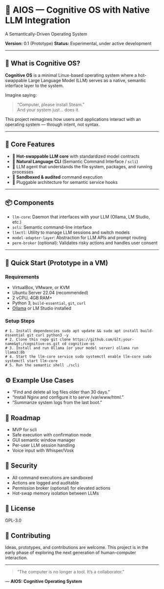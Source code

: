 # 🧠 AIOS — Cognitive OS with Native LLM Integration

A Semantically-Driven Operating System

**Version:** 0.1 (Prototype)
**Status:** Experimental, under active development

---

## 🧭 What is Cognitive OS?

**Cognitive OS** is a minimal Linux-based operating system where a hot-swappable Large Language Model (LLM) serves as a native, semantic interface layer to the system.

Imagine saying:  
> “Computer, please install Steam.”  
And your system just… does it.

This project reimagines how users and applications interact with an operating system — through intent, not syntax.

---

## 🧱 Core Features

- 🔁 **Hot-swappable LLM core** with standardized model contracts
- 💬 **Natural Language CLI** (Semantic Command Interface / `scli`)
- 🧠 LLM agent that understands the file system, packages, and running processes
- 🔐 **Sandboxed & audited** command execution
- 🧩 Pluggable architecture for semantic service hooks

---

## 📦 Components

- `llm-core`: Daemon that interfaces with your LLM (Ollama, LM Studio, etc.)
- `scli`: Semantic command-line interface
- `llmctl`: Utility to manage LLM sessions and switch models
- `model-adapter-layer`: Abstraction for LLM APIs and prompt routing
- `perm-broker` (optional): Validates risky actions and handles user consent

---

## 🚀 Quick Start (Prototype in a VM)

### Requirements
- VirtualBox, VMware, or KVM
- Ubuntu Server 22.04 (recommended)
- 2 vCPU, 4GB RAM+
- Python 3, `build-essential`, `git`, `curl`
- [Ollama](https://ollama.com) or LM Studio installed

### Setup Steps

```
# 1. Install dependencies sudo apt update && sudo apt install build-essential git curl python3 -y
# 2. Clone this repo git clone https://github.com/&lt;your-name&gt;/cognitive-os.git cd cognitive-os
# 3. Install and run Ollama (or your model server) ollama run llama3:8b
# 4. Start the llm-core service sudo systemctl enable llm-core sudo systemctl start llm-core
# 5. Run the semantic shell ./scli
```

## ⚙️ Example Use Cases
- “Find and delete all log files older than 30 days.”
- “Install Nginx and configure it to serve /var/www/html.”
- “Summarize system logs from the last boot.”

## 🧪 Roadmap
- MVP for scli
- Safe execution with confirmation mode
- GUI semantic window manager
- Per-user LLM session handling
- Voice input with Whisper/Vosk

## 🔐 Security
- All command executions are sandboxed
- Actions are logged and auditable
- Permission broker (optional) for elevated actions
- Hot-swap memory isolation between LLMs

## 📄 License
GPL-3.0

## 🤝 Contributing
Ideas, prototypes, and contributions are welcome. This project is in the early phase of exploring the next generation of human-computer interaction.

---

> “The computer is no longer a tool. It’s a collaborator.”

—
**AIOS: Cognitive Operating System**
